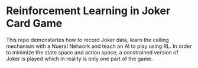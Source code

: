 # Reinforcement Learning in Joker Card Game
This repo demonstartes how to record Joker data, learn the calling mechanism with a Nueral Network and teach an AI to play using RL. In order to minimize the state space and action space, a constrained version of Joker is played which in reality is only one part of the game. 
